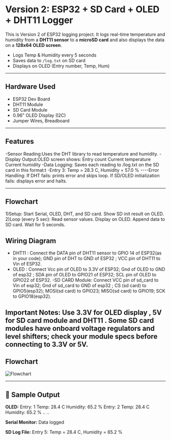 # Version 2: ESP32 + SD Card + OLED + DHT11 Logger

This is Version 2 of ESP32 logging project.
It logs real-time temperature and humidity from a **DHT11 sensor** to a **microSD card** and also displays the data on a **128x64 OLED screen**.
- Logs Temp & Humidity every 5 seconds
- Saves data to `/log.txt` on SD card
- Displays on OLED (Entry number, Temp, Hum)
---

## Hardware Used
- ESP32 Dev Board
- DHT11 Module
- SD Card Module
- 0.96" OLED Display (I2C)
- Jumper Wires, Breadboard

---

##  Features
-Sensor Reading:Uses the DHT library to read temperature and humidity.
-Display Output:OLED screen shows:
                Entry count
                Current temperature
                Current humidity
-Data Logging: Saves each reading to /log.txt on the SD card in this format:t
-Entry 3: Temp = 28.3 C, Humidity = 57.0 %
----Error Handling:
    If DHT fails: prints error and skips loop.
      If SD/OLED initialization fails: displays error and halts.

---
## Flowchart
1)Setup:
  Start Serial, OLED, DHT, and SD card.
  Show SD init result on OLED.
2)Loop (every 5 sec):
    Read sensor values.
    Display on OLED.
    Append data to SD card.
    Wait for 5 seconds.


##  Wiring Diagram
- DHT11 :
   Connect the DATA pin of DHT11 sensor to GPIO 14 of ESP32(as in your code); GND pin of DHT to GND of ESP32 ; VCC pin of DHT11 to Vin of ESP32.
- OLED :
   Connect Vcc pin of OLED to 3.3V of ESP32; Gnd of OLED to GND of esp32 ; SDA pin of OLED to GPIO21 of ESP32; SCL pin of OLED to GPIO22 of ESP32.
-SD CARD Module:
   Connect VCC pin of sd_card to Vin of esp32;  Gnd of sd_card to GND of esp32 ; CS (sd card) to GPIO5(esp32); MOSI(sd card) to GPIO23; MISO(sd card) to GPIO19; SCK to GPIO18(esp32).

Important Notes:
Use 3.3V for OLED display , 5V for  SD card module and DHT11 .
Some SD card modules have onboard voltage regulators and level shifters; check your module specs before connecting to 3.3V or 5V.
---


## Flowchart
![Flowchart](flowchart.png)

---

## 🧾 Sample Output

**OLED:**
Entry: 1
Temp: 28.4 C
Humidity: 65.2 %
Entry: 2
Temp: 28.4 C
Humidity: 65.2 % 
..
..


**Serial Monitor:**
Data logged

**SD Log File:**
Entry 5: Temp = 28.4 C, Humidity = 65.2 %

